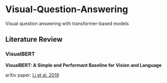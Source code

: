 # Visual-Question-Answering
Visual question answering with transformer-based models

## Literature Review

### VisualBERT

**VisualBERT: A Simple and Performant Baseline for Vision and Language**

arXiv paper: [Li et al. 2019](https://arxiv.org/abs/1908.03557)
